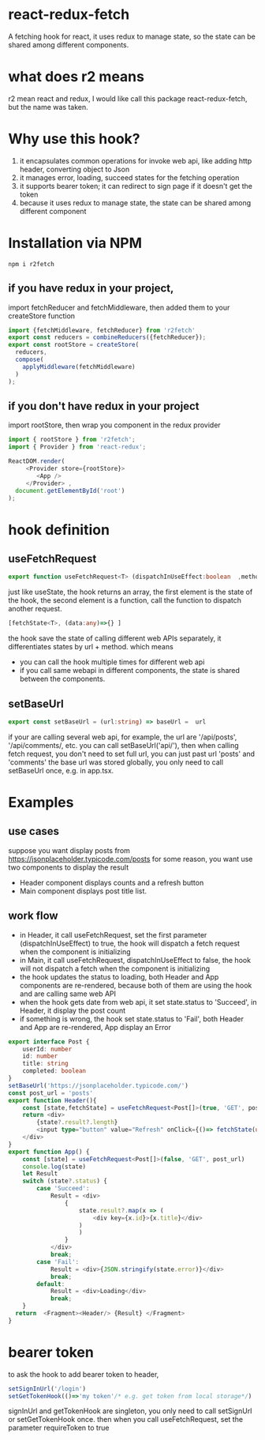 # react-redux-fetch
A fetching hook for react, it uses redux to manage state, so the state can be shared among different components. 
# what does r2 means
r2 mean react and redux, I would like call this package react-redux-fetch, but the name was taken.

# Why use this hook?

1. it encapsulates common operations for invoke web api, like adding http header,  converting object to Json
2. it manages error, loading, succeed states for the fetching operation
3. it supports bearer token; it can redirect to sign page if it doesn't get the token
4. because it uses redux to manage state, the state can be shared among different component

# Installation via NPM
```npm i r2fetch```
## if you have redux in your project, 
import fetchReducer and fetchMiddleware, then added them to your createStore function
```typescript
import {fetchMiddleware, fetchReducer} from 'r2fetch'
export const reducers = combineReducers({fetchReducer});
export const rootStore = createStore(
  reducers,
  compose(
    applyMiddleware(fetchMiddleware)
  )
);

```
## if you don't have redux in your project 
import rootStore, then wrap you component in the redux provider

```typescript
import { rootStore } from 'r2fetch';
import { Provider } from 'react-redux';

ReactDOM.render(
     <Provider store={rootStore}>
        <App />
     </Provider> ,
  document.getElementById('root')
);
```
# hook definition

## useFetchRequest
``` typescript
export function useFetchRequest<T> (dispatchInUseEffect:boolean  ,method:FetchMethods,url:string,requireToken=false, initData:any=undefined) {
```
just like useState, the hook returns an array, the first element is the state of the hook, the second element is a function, call the function to dispatch another request.
``` typescript
[fetchState<T>, (data:any)=>{} ]
```
the hook save the state of calling different web APIs separately, it differentiates states by url + method. which means
- you can call the hook multiple times for different web api   
- if you call same webapi in different components, the state is shared between the components.

## setBaseUrl
``` typescript
export const setBaseUrl = (url:string) => baseUrl =  url
```
if your are calling several web api, for example, the url are '/api/posts', '/api/comments/, etc.
you can  call setBaseUrl('api/'), then when calling fetch request, you don't need to set full url, you can just past url 'posts' and 'comments'
the base url was stored globally, you only need to call setBaseUrl once, e.g. in app.tsx.

# Examples
## use cases
suppose you want display posts from https://jsonplaceholder.typicode.com/posts
for some reason, you want use two components to display the result
- Header component displays counts and a refresh button
- Main component displays post title list.


## work flow
- in Header, it call useFetchRequest, set the first parameter (dispatchInUseEffect) to true, the hook will dispatch a fetch request when the component is initializing
- in Main, it call useFetchRequest, dispatchInUseEffect to false, the hook will not dispatch a fetch when the component is initializing
- the hook updates the status to loading, both Header and App components are re-rendered, because both of them are using the hook and are calling same web API
- when the hook gets date from web api, it set state.status to 'Succeed', in Header, it display the post count
- if something is wrong, the hook set state.status to 'Fail', both Header and App are re-rendered, App display an Error

```typescript
export interface Post {
    userId: number
    id: number
    title: string
    completed: boolean
}
setBaseUrl('https://jsonplaceholder.typicode.com/')
const post_url = 'posts'
export function Header(){
    const [state,fetchState] = useFetchRequest<Post[]>(true, 'GET', post_url)
    return <div>
        {state?.result?.length}
        <input type="button" value="Refresh" onClick={()=> fetchState(undefined)}/>
    </div>
}
export function App() {
    const [state] = useFetchRequest<Post[]>(false, 'GET', post_url)
    console.log(state)
    let Result 
    switch (state?.status) {
        case 'Succeed':
            Result = <div>
                {
                    state.result?.map(x => (
                        <div key={x.id}>{x.title}</div>
                    )
                    )
                }
            </div>
            break;
        case 'Fail':
            Result = <div>{JSON.stringify(state.error)}</div>
            break;
        default:
            Result = <div>Loading</div>
            break;
    }
  return  <Fragment><Header/> {Result} </Fragment>
}
```
# bearer token 
to ask the hook to add bearer token to header, 
``` typescript
setSignInUrl('/login')
setGetTokenHook(()=>'my token'/* e.g. get token from local storage*/)
``` 
signInUrl and getTokenHook  are singleton, you only need to call setSignUrl or setGetTokenHook once.
then when you call useFetchRequest, set the parameter requireToken to true